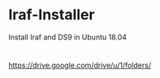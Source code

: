 # Iraf-Installer
Install Iraf and DS9 in Ubuntu 18.04

#
https://drive.google.com/drive/u/1/folders/
